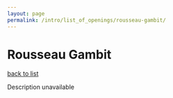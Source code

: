 ```yaml
---
layout: page
permalink: /intro/list_of_openings/rousseau-gambit/
---
```


# Rousseau Gambit

[back to list](../)

Description unavailable